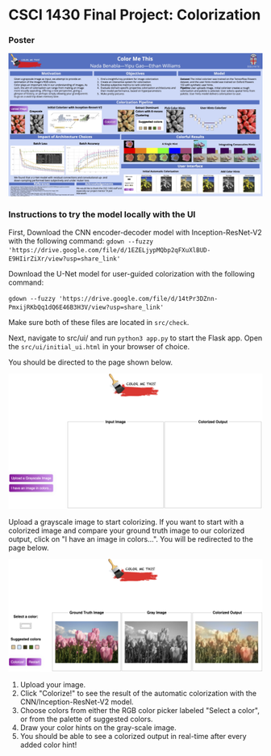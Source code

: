 # **CSCI 1430 Final Project: Colorization**

### **Poster**
![image info](./poster.jpg)


### **Instructions to try the model locally with the UI**

First, Download the CNN encoder-decoder model with Inception-ResNet-V2 with the following command:
`gdown --fuzzy 'https://drive.google.com/file/d/1EZELjypMQbp2qFXuXlBUD-E9HIirZiXr/view?usp=share_link'`

Download the U-Net model for user-guided colorization with the following command:

`gdown --fuzzy 'https://drive.google.com/file/d/14tPr3DZnn-PmxijRKbQq1dQ6E46B3H3V/view?usp=share_link'`

Make sure both of these files are located in `src/check`.


Next, navigate to src/ui/ and run `python3 app.py` to start the Flask app. Open the `src/ui/initial_ui.html` in your browser of choice. 

You should be directed to the page shown below.



![image info](./readme_pictures/ui_firstp.png)

Upload a grayscale image to start colorizing. If you want to start with a colorized image and compare your ground truth image to our colorized output, click on "I have an image in colors...". You will be redirected to the page below.

![image info](./readme_pictures/ui_inception.png)

1) Upload your image.
2) Click "Colorize!" to see the result of the automatic colorization with the CNN/Inception-ResNet-V2 model.
3) Choose colors from either the RGB color picker labeled "Select a color", or from the palette of suggested colors.
4) Draw your color hints on the gray-scale image.
5) You should be able to see a colorized output in real-time after every added color hint!

